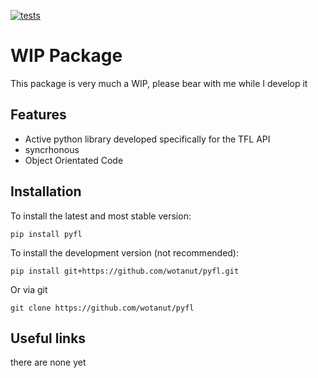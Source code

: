 [![tests](https://github.com/wotanut/pyfl/actions/workflows/test.yml/badge.svg?branch=main&event=push)](https://github.com/wotanut/pyfl/actions/workflows/test.yml)

# WIP Package

This package is very much a WIP, please bear with me while I develop it

## Features
- Active python library developed specifically for the TFL API
- syncrhonous
- Object Orientated Code

## Installation

To install the latest and most stable version:
```
pip install pyfl
```

To install the development version (not recommended):
```
pip install git+https://github.com/wotanut/pyfl.git
```

Or via git
```
git clone https://github.com/wotanut/pyfl
```

## Useful links
there are none yet
